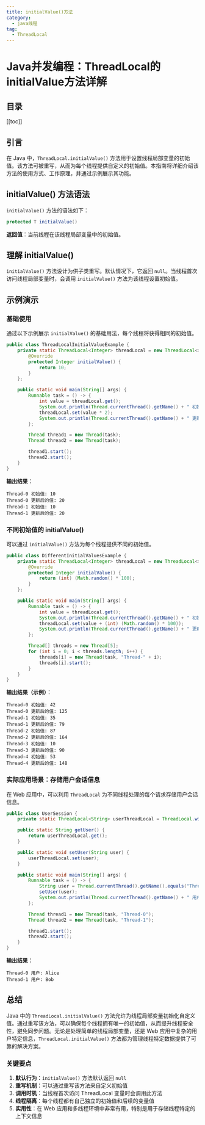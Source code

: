 ```yaml
---
title: initialValue()方法
category:
  - java线程
tag:
  - ThreadLocal
---
```


# Java并发编程：ThreadLocal的initialValue方法详解

## 目录

[[toc]]

## 引言

在 Java 中，`ThreadLocal.initialValue()` 方法用于设置线程局部变量的初始值。该方法可被重写，从而为每个线程提供自定义的初始值。本指南将详细介绍该方法的使用方式、工作原理，并通过示例展示其功能。

## initialValue() 方法语法

`initialValue()` 方法的语法如下：

```java
protected T initialValue()
```

**返回值**：当前线程在该线程局部变量中的初始值。

## 理解 initialValue()

`initialValue()` 方法设计为供子类重写。默认情况下，它返回 `null`。当线程首次访问线程局部变量时，会调用 `initialValue()` 方法为该线程设置初始值。

## 示例演示

### 基础使用

通过以下示例展示 `initialValue()` 的基础用法，每个线程将获得相同的初始值。

```java
public class ThreadLocalInitialValueExample {
    private static ThreadLocal<Integer> threadLocal = new ThreadLocal<>() {
        @Override
        protected Integer initialValue() {
            return 10;
        }
    };

    public static void main(String[] args) {
        Runnable task = () -> {
            int value = threadLocal.get();
            System.out.println(Thread.currentThread().getName() + " 初始值: " + value);
            threadLocal.set(value * 2);
            System.out.println(Thread.currentThread().getName() + " 更新后的值: " + threadLocal.get());
        };

        Thread thread1 = new Thread(task);
        Thread thread2 = new Thread(task);

        thread1.start();
        thread2.start();
    }
}
```

**输出结果**：
```
Thread-0 初始值: 10
Thread-0 更新后的值: 20
Thread-1 初始值: 10
Thread-1 更新后的值: 20
```

### 不同初始值的 initialValue()

可以通过 `initialValue()` 方法为每个线程提供不同的初始值。

```java
public class DifferentInitialValuesExample {
    private static ThreadLocal<Integer> threadLocal = new ThreadLocal<>() {
        @Override
        protected Integer initialValue() {
            return (int) (Math.random() * 100);
        }
    };

    public static void main(String[] args) {
        Runnable task = () -> {
            int value = threadLocal.get();
            System.out.println(Thread.currentThread().getName() + " 初始值: " + value);
            threadLocal.set(value + (int) (Math.random() * 100));
            System.out.println(Thread.currentThread().getName() + " 更新后的值: " + threadLocal.get());
        };

        Thread[] threads = new Thread[5];
        for (int i = 0; i < threads.length; i++) {
            threads[i] = new Thread(task, "Thread-" + i);
            threads[i].start();
        }
    }
}
```

**输出结果（示例）**：
```
Thread-0 初始值: 42
Thread-0 更新后的值: 125
Thread-1 初始值: 35
Thread-1 更新后的值: 79
Thread-2 初始值: 87
Thread-2 更新后的值: 164
Thread-3 初始值: 10
Thread-3 更新后的值: 90
Thread-4 初始值: 53
Thread-4 更新后的值: 148
```

### 实际应用场景：存储用户会话信息

在 Web 应用中，可以利用 `ThreadLocal` 为不同线程处理的每个请求存储用户会话信息。

```java
public class UserSession {
    private static ThreadLocal<String> userThreadLocal = ThreadLocal.withInitial(() -> "Guest");

    public static String getUser() {
        return userThreadLocal.get();
    }

    public static void setUser(String user) {
        userThreadLocal.set(user);
    }

    public static void main(String[] args) {
        Runnable task = () -> {
            String user = Thread.currentThread().getName().equals("Thread-0") ? "Alice" : "Bob";
            setUser(user);
            System.out.println(Thread.currentThread().getName() + " 用户: " + getUser());
        };

        Thread thread1 = new Thread(task, "Thread-0");
        Thread thread2 = new Thread(task, "Thread-1");

        thread1.start();
        thread2.start();
    }
}
```

**输出结果**：
```
Thread-0 用户: Alice
Thread-1 用户: Bob
```

## 总结

Java 中的 `ThreadLocal.initialValue()` 方法允许为线程局部变量初始化自定义值。通过重写该方法，可以确保每个线程拥有唯一的初始值，从而提升线程安全性，避免同步问题。无论是处理简单的线程局部变量，还是 Web 应用中复杂的用户特定信息，`ThreadLocal.initialValue()` 方法都为管理线程特定数据提供了可靠的解决方案。

### 关键要点

1. **默认行为**：`initialValue()` 方法默认返回 `null`
2. **重写机制**：可以通过重写该方法来自定义初始值
3. **调用时机**：当线程首次访问 ThreadLocal 变量时会调用此方法
4. **线程隔离**：每个线程都有自己独立的初始值和后续的变量值
5. **实用性**：在 Web 应用和多线程环境中非常有用，特别是用于存储线程特定的上下文信息